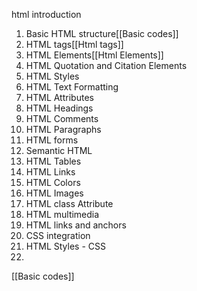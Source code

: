 html introduction
1. Basic HTML structure[[Basic codes]]
2. HTML tags[[Html tags]]
3. HTML Elements[[Html Elements]] 
4. HTML Quotation and Citation Elements
5.  HTML Styles
6. HTML Text Formatting
7. HTML Attributes
8. HTML Headings
9. HTML Comments
10. HTML Paragraphs
11. HTML forms
12. Semantic HTML
13. HTML Tables
14. HTML Links
15. HTML Colors
16. HTML Images
17. HTML class Attribute
18. HTML multimedia
19. HTML links and anchors
20. CSS integration
21. HTML Styles - CSS
22. 





[[Basic codes]]

